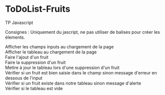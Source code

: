 # ToDoList-Fruits

TP Javascript

Consignes  : 
Uniquement du jascript, ne pas utiliser de balises pour créer les élements.

Afficher les champs inputs au chargement de la page</br>
Afficher le tableau au chargement de la page</br>
Faire l'ajout d'un fruit</br>
Faire la suppression d'un fruit</br>
Mettre à jour le tableau lors d'une suppression d'un fruit</br>
Vérifier si un fruit est bien saisie dans le champ sinon message d'erreur en dessous de l'input</br>
Vérifier si un fruit existe dans notre tableau sinon message d'alerte</br>
Vérifier si le tableau est vide</br>

